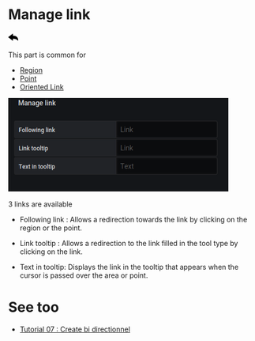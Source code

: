 # Manage link

[![](../../screenshots/other/Go-back.png)](coordinates.md)

This part is common for

- [Region](coordinates-space-region.md)
- [Point](coordinates-space-point.md)
- [Oriented Link](coordinates-space-link.md)

![main metric](../../screenshots/editor/coordinates/manage-link/manage-link.png)

3 links are available

- Following link : Allows a redirection towards the link by clicking on the region or the point.

- Link tooltip : Allows a redirection to the link filled in the tool type by clicking on the link.

- Text in tooltip: Displays the link in the tooltip that appears when the cursor is passed over the area or point.

# See too

- [Tutorial 07 : Create bi directionnel](../demo/tutorial07.md)
